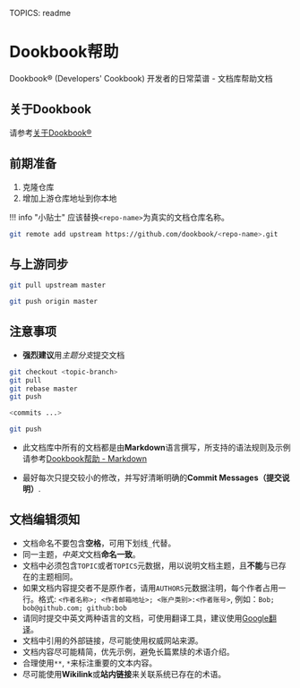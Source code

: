 TOPICS: readme

# Dookbook帮助

Dookbook&reg; (Developers' Cookbook) 开发者的日常菜谱 - 文档库帮助文档

## 关于Dookbook

请参考[关于Dookbook&reg;](https://dookbook.info/about/zh-hans/)

## 前期准备

1. 克隆仓库
2. 增加上游仓库地址到你本地

!!! info "小贴士"
    应该替换`<repo-name>`为真实的文档仓库名称。

```bash
git remote add upstream https://github.com/dookbook/<repo-name>.git
```

## 与上游同步

```bash
git pull upstream master

git push origin master
```

## 注意事项

- **强烈建议**用*主题分支*提交文档

```bash
git checkout <topic-branch>
git pull
git rebase master
git push

<commits ...>

git push
```

- 此文档库中所有的文档都是由**Markdown**语言撰写，所支持的语法规则及示例
请参考[Dookbook帮助 - Markdown](https://dookbook.info/zh-hans/help/markdown/)

- 最好每次只提交较小的修改，并写好清晰明确的**Commit Messages（提交说明）**.

## 文档编辑须知

- 文档命名不要包含**空格**，可用下划线`_`代替。
- 同一主题，*中英文*文档**命名一致**。
- 文档中必须包含`TOPIC`或者`TOPICS`元数据，用以说明文档主题，且**不能**与已存在的主题相同。
- 如果文档内容提交者不是原作者，请用`AUTHORS`元数据注明，每个作者占用一行。格式:
  `<作者名称>; <作者邮箱地址>; <账户类别>:<作者账号>`,
  例如：`Bob; bob@github.com; github:bob`
- 请同时提交中英文两种语言的文档，可使用翻译工具，建议使用[Google翻译](https://translate.google.cn/)。
- 文档中引用的外部链接，尽可能使用权威网站来源。
- 文档内容尽可能精简，优先示例，避免长篇累牍的术语介绍。
- 合理使用`**`, `*`来标注重要的文本内容。
- 尽可能使用**Wikilink**或**站内链接**来关联系统已存在的术语。
